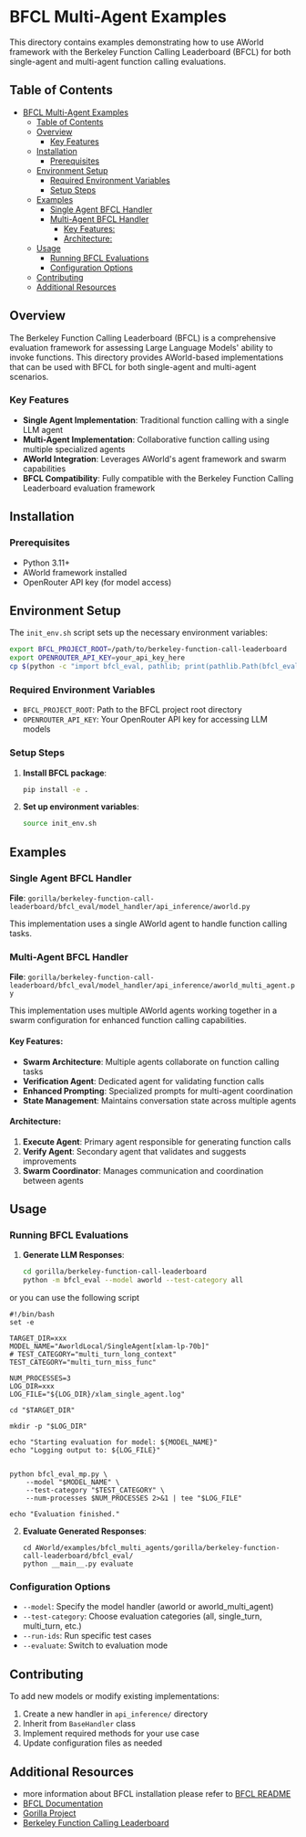# BFCL Multi-Agent Examples

This directory contains examples demonstrating how to use AWorld framework with the Berkeley Function Calling Leaderboard (BFCL) for both single-agent and multi-agent function calling evaluations.

## Table of Contents

- [BFCL Multi-Agent Examples](#bfcl-multi-agent-examples)
  - [Table of Contents](#table-of-contents)
  - [Overview](#overview)
    - [Key Features](#key-features)
  - [Installation](#installation)
    - [Prerequisites](#prerequisites)
  - [Environment Setup](#environment-setup)
    - [Required Environment Variables](#required-environment-variables)
    - [Setup Steps](#setup-steps)
  - [Examples](#examples)
    - [Single Agent BFCL Handler](#single-agent-bfcl-handler)
    - [Multi-Agent BFCL Handler](#multi-agent-bfcl-handler)
      - [Key Features:](#key-features-1)
      - [Architecture:](#architecture)
  - [Usage](#usage)
    - [Running BFCL Evaluations](#running-bfcl-evaluations)
    - [Configuration Options](#configuration-options)
  - [Contributing](#contributing)
  - [Additional Resources](#additional-resources)

## Overview

The Berkeley Function Calling Leaderboard (BFCL) is a comprehensive evaluation framework for assessing Large Language Models' ability to invoke functions. This directory provides AWorld-based implementations that can be used with BFCL for both single-agent and multi-agent scenarios.

### Key Features

- **Single Agent Implementation**: Traditional function calling with a single LLM agent
- **Multi-Agent Implementation**: Collaborative function calling using multiple specialized agents
- **AWorld Integration**: Leverages AWorld's agent framework and swarm capabilities
- **BFCL Compatibility**: Fully compatible with the Berkeley Function Calling Leaderboard evaluation framework

## Installation

### Prerequisites

- Python 3.11+
- AWorld framework installed
- OpenRouter API key (for model access)

## Environment Setup

The `init_env.sh` script sets up the necessary environment variables:

```bash
export BFCL_PROJECT_ROOT=/path/to/berkeley-function-call-leaderboard
export OPENROUTER_API_KEY=your_api_key_here
cp $(python -c "import bfcl_eval, pathlib; print(pathlib.Path(bfcl_eval.__path__[0]) / 'test_case_ids_to_generate.json.example')") $BFCL_PROJECT_ROOT/test_case_ids_to_generate.json
```

### Required Environment Variables

- `BFCL_PROJECT_ROOT`: Path to the BFCL project root directory
- `OPENROUTER_API_KEY`: Your OpenRouter API key for accessing LLM models


### Setup Steps

1. **Install BFCL package**:
   ```bash
   pip install -e .
   ```

2. **Set up environment variables**:
   ```bash
   source init_env.sh
   ```


## Examples

### Single Agent BFCL Handler

**File**: `gorilla/berkeley-function-call-leaderboard/bfcl_eval/model_handler/api_inference/aworld.py`

This implementation uses a single AWorld agent to handle function calling tasks.


### Multi-Agent BFCL Handler

**File**: `gorilla/berkeley-function-call-leaderboard/bfcl_eval/model_handler/api_inference/aworld_multi_agent.py`

This implementation uses multiple AWorld agents working together in a swarm configuration for enhanced function calling capabilities.

#### Key Features:
- **Swarm Architecture**: Multiple agents collaborate on function calling tasks
- **Verification Agent**: Dedicated agent for validating function calls
- **Enhanced Prompting**: Specialized prompts for multi-agent coordination
- **State Management**: Maintains conversation state across multiple agents

#### Architecture:
1. **Execute Agent**: Primary agent responsible for generating function calls
2. **Verify Agent**: Secondary agent that validates and suggests improvements
3. **Swarm Coordinator**: Manages communication and coordination between agents


## Usage

### Running BFCL Evaluations

1. **Generate LLM Responses**:
   ```bash
   cd gorilla/berkeley-function-call-leaderboard
   python -m bfcl_eval --model aworld --test-category all
   ```

or you can use the following script
```
#!/bin/bash
set -e

TARGET_DIR=xxx
MODEL_NAME="AworldLocal/SingleAgent[xlam-lp-70b]"
# TEST_CATEGORY="multi_turn_long_context"
TEST_CATEGORY="multi_turn_miss_func"

NUM_PROCESSES=3
LOG_DIR=xxx
LOG_FILE="${LOG_DIR}/xlam_single_agent.log"

cd "$TARGET_DIR"

mkdir -p "$LOG_DIR"

echo "Starting evaluation for model: ${MODEL_NAME}"
echo "Logging output to: ${LOG_FILE}"


python bfcl_eval_mp.py \
    --model "$MODEL_NAME" \
    --test-category "$TEST_CATEGORY" \
    --num-processes $NUM_PROCESSES 2>&1 | tee "$LOG_FILE"

echo "Evaluation finished."
``` 

2. **Evaluate Generated Responses**:
   ```
   cd AWorld/examples/bfcl_multi_agents/gorilla/berkeley-function-call-leaderboard/bfcl_eval/
   python __main__.py evaluate
   ```

### Configuration Options

- `--model`: Specify the model handler (aworld or aworld_multi_agent)
- `--test-category`: Choose evaluation categories (all, single_turn, multi_turn, etc.)
- `--run-ids`: Run specific test cases
- `--evaluate`: Switch to evaluation mode


## Contributing

To add new models or modify existing implementations:

1. Create a new handler in `api_inference/` directory
2. Inherit from `BaseHandler` class
3. Implement required methods for your use case
4. Update configuration files as needed

## Additional Resources
- more information about BFCL installation please refer to [BFCL README](BFCL/AWorld/examples/bfcl_multi_agents/gorilla/berkeley-function-call-leaderboard/README.md)
- [BFCL Documentation](https://gorilla.cs.berkeley.edu/leaderboard)
- [Gorilla Project](https://github.com/ShishirPatil/gorilla)
- [Berkeley Function Calling Leaderboard](https://gorilla.cs.berkeley.edu/leaderboard.html)